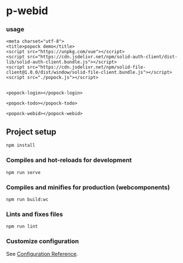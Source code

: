 # p-webid

### usage
```
<meta charset="utf-8">
<title>popock demo</title>
<script src="https://unpkg.com/vue"></script>
<script src="https://cdn.jsdelivr.net/npm/solid-auth-client/dist-lib/solid-auth-client.bundle.js"></script>
<script src="https://cdn.jsdelivr.net/npm/solid-file-client@1.0.0/dist/window/solid-file-client.bundle.js"></script>
<script src="./popock.js"></script>


<popock-login></popock-login>

<popock-todo></popock-todo>

<popock-webid></popock-webid>
```

## Project setup
```
npm install
```

### Compiles and hot-reloads for development
```
npm run serve
```

### Compiles and minifies for production (webcomponents)
```
npm run build:wc
```

### Lints and fixes files
```
npm run lint
```

### Customize configuration
See [Configuration Reference](https://cli.vuejs.org/config/).
